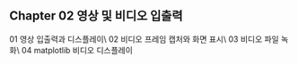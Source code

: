 Chapter 02 영상 및 비디오 입출력
-------------------------------
01 영상 입출력과 디스플레이\\
02 비디오 프레임 캡처와 화면 표시\\
03 비디오 파일 녹화\\
04 matplotlib 비디오 디스플레이
